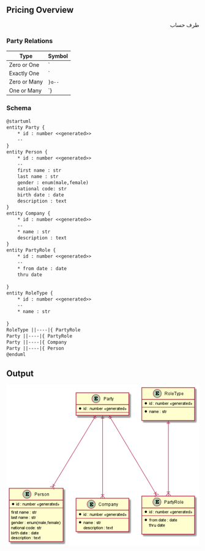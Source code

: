## Pricing Overview
<div dir="rtl">
طرف حساب

</div>

### Party Relations
| Type  | Symbol  |
|---|---|
|   Zero or One |  `|o--` |
|   Exactly One |  `||--` |
|   Zero or Many |  `}o--` |
|   One or Many |  `}|--` |



### Schema
	
```plantuml
@startuml
entity Party {
    * id : number <<generated>>
    --
}
entity Person {
    * id : number <<generated>>
    --
    first name : str
    last name : str
    gender : enum(male,female)
    national code: str
    birth date : date
    description : text
}
entity Company {
    * id : number <<generated>>
    --
    * name : str
    description : text
}
entity PartyRole {
    * id : number <<generated>>
    --
    * from date : date
    thru date

}
entity RoleType {
    * id : number <<generated>>
    --
    * name : str
   
}
RoleType ||----|{ PartyRole
Party ||----|{ PartyRole
Party ||----|{ Company
Party ||----|{ Person
@enduml

```


## Output


![ERD](../out/docs/party/party.png "Party ERD")